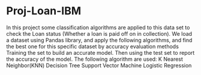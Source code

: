 # Proj-Loan-IBM
In this project some classification algorithms are applied to this data set to check the Loan status (Whether a loan is paid off on in collection).
We load a dataset using Pandas library, and apply the following algorithms, and find the best one for this specific dataset by accuracy evaluation methods
Training the set to build an accurate model. Then using the test set to report the accuracy of the model.
The following algorithm are used:
K Nearest Neighbor(KNN)
Decision Tree
Support Vector Machine
Logistic Regression
